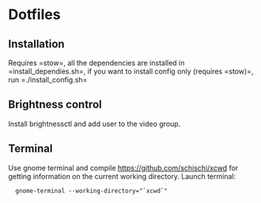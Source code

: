 # Dotfiles
## Installation
Requires =stow=, all the dependencies are installed in =install_dependies.sh=, if you want to install config only (requires =stow)=, run =./install_config.sh=

## Brightness control
Install brightnessctl and add user to the video group.

## Terminal
Use gnome terminal and compile https://github.com/schischi/xcwd for getting information on the current working directory. Launch terminal:
  ```
    gnome-terminal --working-directory="`xcwd`"
  ```
